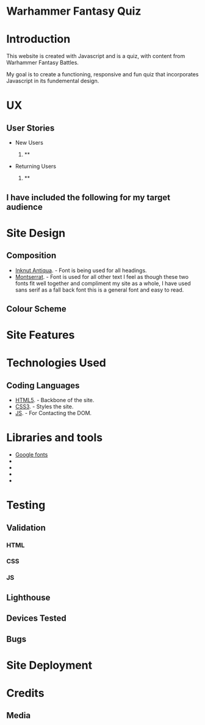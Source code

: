 # Warhammer Fantasy Quiz

##

# Introduction
This website is created with Javascript and is a quiz, with content from Warhammer Fantasy Battles.

My goal is to create a functioning, responsive and fun quiz that incorporates Javascript in its fundemental design.
# UX

## User Stories
* New Users 
  1. **



* Returning Users
  1. **

## I have included the following for my target audience

# Site Design

## Composition
* [Inknut Antiqua](https://fonts.google.com/specimen/Inknut+Antiqua?query=inknut). - Font is being used for all headings.
* [Montserrat](https://fonts.google.com/specimen/Montserrat?query=mon). - Font is used for all other text I feel as though these two fonts fit
  well together and compliment my site as a whole, I have used sans serif as a fall back font
  this is a general font and easy to read.
## Colour Scheme


# Site Features

# Technologies Used

## Coding Languages
* [HTML5](https://en.wikipedia.org/wiki/HTML5). - Backbone of the site.
* [CSS3](https://en.wikipedia.org/wiki/CSS). - Styles the site.
* [JS](https://en.wikipedia.org/wiki/JavaScript). - For Contacting the DOM.

# Libraries and tools
 * [Google fonts](https://fonts.google.com/)
 *
 *
 *
 *

# Testing

## Validation

### HTML

### CSS

### JS

## Lighthouse

## Devices Tested

## Bugs

# Site Deployment

# Credits

## Media

